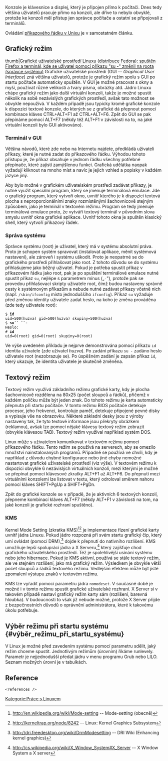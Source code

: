 Konzole je klávesnice a displej, který je připojen přímo k počítači.
Dnes tedy většina uživatelů pracuje přímo na konzoli, ale dříve to
nebylo obvyklé, protože ke konzoli měl přístup jen správce počítače a
ostatní se připojovali z terminálů.

Ovládání [příkazového řádku v Unixu](Příkazový_řádek_v_Unixu "wikilink")
je v samostatném článku.

Grafický režim
--------------

[thumb\|Grafické uživatelské prostředí Linuxu (distribuce Fedora):
spuštěn Firefox a terminál, kde se uživatel pomocí příkazu \"su -\"
změnil na roota (správce
systému)](Soubor:GUI_-_Firefox_a_terminál.png "wikilink") Grafické
uživatelské prostředí (GUI -- *Graphical User Interface*) zná většina
uživatelů, protože je grafický režim spolu s GUI po startu počítače
automaticky spuštěn. V GUI je možné pracovat s okny a myší, používat
různé velikosti a tvary písma, obrázky atd. Jádro Linuxu chápe grafický
režim jako další virtuální konzoli, takže je možné spustit několik na
sobě nezávislých grafických prostředí, avšak tato možnost se obvykle
nepoužívá. V každém případě jsou typicky kromě grafické konzole k
dispozici textové konzole, do kterých se z grafické dá přepnout pomocí
kombinace kláves CTRL+ALT+F1 až CTRL+ALT+F6. Zpět do GUI se pak
přepínáme pomocí ALT+F7 (někdy též ALT+F1 v závislosti na to, na jaké
virtuální konzoli bylo GUI aktivováno).

### Terminál v GUI

Většina návodů, které zde nebo na Internetu najdete, předkládá uživateli
příkazy, které je nutné zadat do příkazového řádku. Výhodou tohoto
přístupu je, že příkaz obsahuje v jednom řádku všechny potřebné
přepínače, které zajistí zamýšlenou funkci. Grafická udělátka naopak
vyžadují kliknout na mnoho míst a navíc je jejich vzhled a popisky v
každém jazyce jiný.

Aby bylo možné v grafickém uživatelském prostředí zadávat příkazy, je
nutné využít speciální program, který se jmenuje terminálová emulace.
Jde o grafický program, který vytvoří okno, uvnitř kterého je k
dispozici textová plocha s neproporcionálními znaky rozmístěnými
šachovnicově stejným způsobem, jako je terminál v textovém režimu.
Program se tedy jmenuje terminálová emulace proto, že vytváří textový
terminál v původním slova smyslu uvnitř okna grafické aplikace. Uvnitř
tohoto okna je spuštěn klasický shell, který vytvoří příkazový řádek.

### Správa systému

Správce systému (root) je uživatel, který má v systému absolutní práva.
Proto je schopen systém spravovat (instalovat aplikace, měnit systémová
nastavení), ale zároveň i systému uškodit. Proto je neopatrné se do
grafického prostředí přihlašovat jako root. Z tohoto důvodu se do
systému přihlašujeme jako běžný uživatel. Pokud je potřeba spustit
příkaz v příkazovém řádku jako root, pak je po spuštění terminálové
emulace nutné spustit příkaz `su`, nejlépe s parametrem mínus („`-`"),
protože pak se provedou přihlašovací skripty uživatele root, čímž budou
nastaveny správně cesty k systémovým příkazům a nebude nutné zadávat
příkazy včetně nich (např. `/sbin/ifconfig` místo jednoduššího
`ifconfig`). Příkaz `su` vyžaduje před změnou identity uživatele zadat
heslo, na koho je změna prováděna (zde tedy uživatele root):

`$ `**`id`**\
`uid=500(huzva) gid=500(huzva) skupiny=500(huzva)`\
`$ `**`su`` ``-`**\
`Heslo: `\
`# `**`id`**\
`uid=0(root) gid=0(root) skupiny=0(root)`

Ve výše uvedeném příkladu je nejprve demonstrována pomocí příkazu `id`
identita uživatele (zde uživatel *huzva*). Po zadání příkazu `su -`
zadáno heslo uživatele root (nezobrazuje se). Po úspěšném zadání je
zapsán příkaz `id`, který ukazuje, že identita uživatele je skutečně
změněna.

Textový režim
-------------

Textový režim využívá základního režimu grafické karty, kdy je plocha
šachovnicově rozdělena na 80x25 (počet sloupců a řádků), přičemž v
každém políčku může být jeden znak. Do tohoto režimu je karta
automaticky přepnuta při startu počítače. V tomto režimu BIOS počítače
detekuje procesor, jeho frekvenci, kontroluje paměť, detekuje připojené
pevné disky a vypisuje vše na obrazovku. Některé základní desky jsou z
výroby nastaveny tak, že tyto textové informace jsou překryty obrázkem
(reklamou), avšak lze pomocí nějaké klávesy textový režim zobrazit
(obvykle klávesou TAB). Textový režim využíval například systém DOS.

Linux může s uživatelem komunikovat v textovém režimu pomocí příkazového
řádku. Tento režim se používá na serverech, aby se omezilo množství
nainstalovaných programů. Případně se používá ve chvíli, kdy je
například z důvodu chybné konfigurace nebo jiné chyby nemožné
nastartovat grafické uživatelské prostředí (viz výše). V textovém režimu
k dispozici obvykle 6 nezávislých virtuálních konzolí, mezi kterými je
možné se přepínat pomocí klávesové zkratky ALT+F1 až ALT+F6. Do přepnutí
mezi virtuálními konzolemi lze listovat v textu, který odroloval směrem
nahoru pomocí kláves SHIFT+PgUp a SHIFT+PgDn.

Zpět do grafické konzole se v případě, že je aktivních 6 textových
konzolí, přepneme kombinací kláves ALT+F7 (někdy ALT+F1 v závislosti na
tom, na jaké konzoli je grafické rozhraní spuštěno).

### KMS

Kernel Mode Setting (zkratka KMS)[^1][^2] je implementace řízení
grafické karty uvnitř jádra Linuxu. Pokud jádro rozpozná při svém startu
grafický čip, který umí ovládat (pomocí DRM),[^3] dojde k přepnutí do
nativního rozlišení. KMS umožňuje lepší spolupráci jádra a X
Serveru,[^4] který zajišťuje chod grafického uživatelského prostředí.
Též je spolehlivější usínání systému nebo jeho hibernace. Pokud je KMS
aktivní, používá se stále textový režim, ale ve stejném rozlišení, jako
má grafický režim. Výsledkem je obvykle větší počet sloupců a řádků
textového režimu. Vedlejším efektem může být jisté zpomalení výstupu
znaků v textovém režimu.

KMS lze vyřadit pomocí parametru jádra `nomodeset`. V současné době je
možné i v tomto režimu spustit grafické uživatelské rozhraní. X Server
si v takovém případě nastaví grafický režim karty sám (rozlišení,
barevná hloubka). V budoucnosti to však již nebude možné, protože X
Server přijde z bezpečnostních důvodů o oprávnění administrátora, které
k takovému úkolu potřebuje.

Výběr režimu při startu systému {#výběr_režimu_při_startu_systému}
-------------------------------

V Linux je možné před zavedením systému pomocí parametru sdělit, jaký
režim chceme spustit. Jednotlivým režimům (úrovním) říkáme runlevely.
Parametr je nejjednodušší předat jádru v menu programu Grub nebo LILO.
Seznam možných úrovní je v tabulkách.

Reference
---------

```{=html}
<references />
```
[Kategorie:Práce s Linuxem](Kategorie:Práce_s_Linuxem "wikilink")

[^1]: <http://en.wikipedia.org/wiki/Mode-setting> -- Mode-setting
    (obecně)

[^2]: <http://kerneltrap.org/node/8242> -- Linux: Kernel Graphics
    Subsystem

[^3]: <http://dri.freedesktop.org/wiki/DrmModesetting> -- DRI Wiki
    (Enhancing kernel graphics)

[^4]: <http://cs.wikipedia.org/wiki/X_Window_System#X_Server> -- X
    Window System a X server
